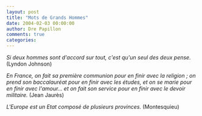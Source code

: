 ```yaml
---
layout: post
title: "Mots de Grands Hommes"
date: 2004-02-03 00:00:00
author: Dre Papillon
comments: true
categories: 
---
```



*Si deux hommes sont d'accord sur tout, c'est qu'un seul des deux pense.*  (Lyndon Johnson)

*En France, on fait sa première communion pour en finir avec la religion ; on prend son baccalauréat pour en finir avec les études, et on se marie pour en finir avec l'amour... et on fait son service pour en finir avec le devoir militaire.*  (Jean Jaurès)

*L'Europe est un Etat composé de plusieurs provinces.*  (Montesquieu)